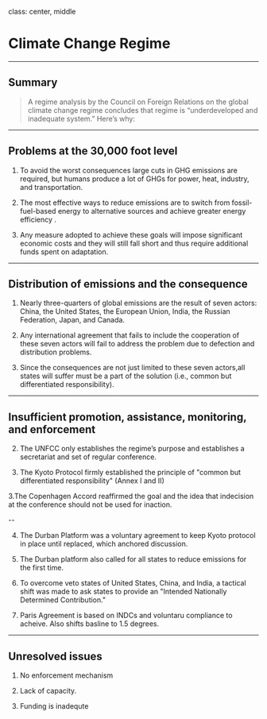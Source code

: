 class: center, middle

# Climate Change Regime

---

## Summary

>A regime analysis by the Council on Foreign Relations on the global climate change regime concludes that regime is “underdeveloped and inadequate system.” Here’s why:

---

## Problems at the 30,000 foot level

1. To avoid the worst consequences large cuts in GHG emissions are required, but humans produce a lot of GHGs for power, heat, industry, and transportation.

2. The most effective ways to reduce emissions are to switch from fossil-fuel-based energy to alternative sources and achieve greater energy efficiency .

3. Any measure adopted to achieve these goals will impose significant economic costs and they will still fall short and thus require additional funds spent on adaptation.

---

## Distribution of emissions and the consequence

1. Nearly three-quarters of global emissions are the result of seven actors: China, the United States, the European Union, India, the Russian Federation, Japan, and Canada.

2. Any international agreement that fails to include the cooperation of these seven actors will fail to address the problem due to defection and distribution problems.

3. Since the consequences are not just limited to these seven actors,all states will suffer must be a part of the solution (i.e., common but differentiated responsibility).

---

## Insufficient promotion, assistance, monitoring, and enforcement

2. The UNFCC only establishes the regime’s purpose and establishes a secretariat and set of regular conference.

2. The Kyoto Protocol firmly established the principle of "common but differentiated responsibility" (Annex I and II)

3.The Copenhagen Accord reaffirmed the goal and the idea that indecision at the conference should not be used for inaction.

--

4. The Durban Platform was a voluntary agreement to keep Kyoto protocol in place until replaced, which anchored discussion.

7. The Durban platform also called for all states to reduce emissions for the first time.

8. To overcome veto states of United States, China, and India, a tactical shift was made to ask states to provide an "Intended Nationally Determined Contribution."

9. Paris Agreement is based on INDCs and voluntaru compliance to acheive. Also shifts basline to 1.5 degrees.

---

## Unresolved issues

1. No enforcement mechanism

2. Lack of capacity.

3. Funding is inadequte
